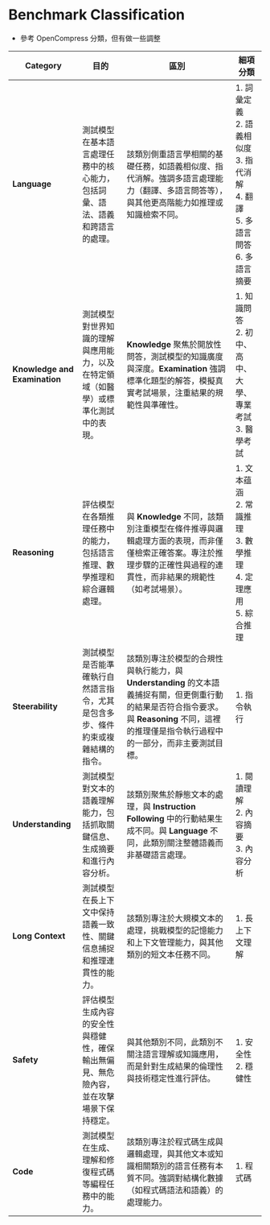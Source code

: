 # Benchmark Classification
- 參考 OpenCompress 分類，但有做一些調整

| **Category**              | **目的**                                                                                                            | **區別**                                                                                                                                                                                                                                       | **細項分類**                                                                                             |
|---------------------------|--------------------------------------------------------------------------------------------------------------------|----------------------------------------------------------------------------------------------------------------------------------------------------------------------------------------------------------------------------------------------|----------------------------------------------------------------------------------------------------------|
| **Language**              | 測試模型在基本語言處理任務中的核心能力，包括詞彙、語法、語義和跨語言的處理。                                             | 該類別側重語言學相關的基礎任務，如語義相似度、指代消解。強調多語言處理能力（翻譯、多語言問答等），與其他更高階能力如推理或知識檢索不同。                                                                                                        | 1. 詞彙定義<br>2. 語義相似度<br>3. 指代消解<br>4. 翻譯<br>5. 多語言問答<br>6. 多語言摘要                                                   |
| **Knowledge and Examination** | 測試模型對世界知識的理解與應用能力，以及在特定領域（如醫學）或標準化測試中的表現。                                     | **Knowledge** 聚焦於開放性問答，測試模型的知識廣度與深度。**Examination** 強調標準化題型的解答，模擬真實考試場景，注重結果的規範性與準確性。                                                                                                        | 1. 知識問答<br>2. 初中、高中、大學、專業考試<br>3. 醫學考試                                                                            |
| **Reasoning**             | 評估模型在各類推理任務中的能力，包括語言推理、數學推理和綜合邏輯處理。                                                 | 與 **Knowledge** 不同，該類別注重模型在條件推導與邏輯處理方面的表現，而非僅僅檢索正確答案。專注於推理步驟的正確性與過程的連貫性，而非結果的規範性（如考試場景）。                                                                                   | 1. 文本蕴涵<br>2. 常識推理<br>3. 數學推理<br>4. 定理應用<br>5. 綜合推理                                                                |
| **Steerability**          | 測試模型是否能準確執行自然語言指令，尤其是包含多步、條件約束或複雜結構的指令。                                         | 該類別專注於模型的合規性與執行能力，與 **Understanding** 的文本語義捕捉有關，但更側重行動的結果是否符合指令要求。與 **Reasoning** 不同，這裡的推理僅是指令執行過程中的一部分，而非主要測試目標。                                                               | 1. 指令執行                                                                                             |
| **Understanding**         | 測試模型對文本的語義理解能力，包括抓取關鍵信息、生成摘要和進行內容分析。                                               | 該類別聚焦於靜態文本的處理，與 **Instruction Following** 中的行動結果生成不同。與 **Language** 不同，此類別關注整體語義而非基礎語言處理。                                                                                                    | 1. 閱讀理解<br>2. 內容摘要<br>3. 內容分析                                                               |
| **Long Context**          | 測試模型在長上下文中保持語義一致性、關鍵信息捕捉和推理連貫性的能力。                                                 | 該類別專注於大規模文本的處理，挑戰模型的記憶能力和上下文管理能力，與其他類別的短文本任務不同。                                                                                                                            | 1. 長上下文理解                                                                                         |
| **Safety**                | 評估模型生成內容的安全性與穩健性，確保輸出無偏見、無危險內容，並在攻擊場景下保持穩定。                                   | 與其他類別不同，此類別不關注語言理解或知識應用，而是針對生成結果的倫理性與技術穩定性進行評估。                                                                                                                                                   | 1. 安全性<br>2. 穩健性                                                                                 |
| **Code**                  | 測試模型在生成、理解和修復程式碼等編程任務中的能力。                                                                 | 該類別專注於程式碼生成與邏輯處理，與其他文本或知識相關類別的語言任務有本質不同。強調對結構化數據（如程式碼語法和語義）的處理能力。                                                                                                          | 1. 程式碼                                                                                              |
